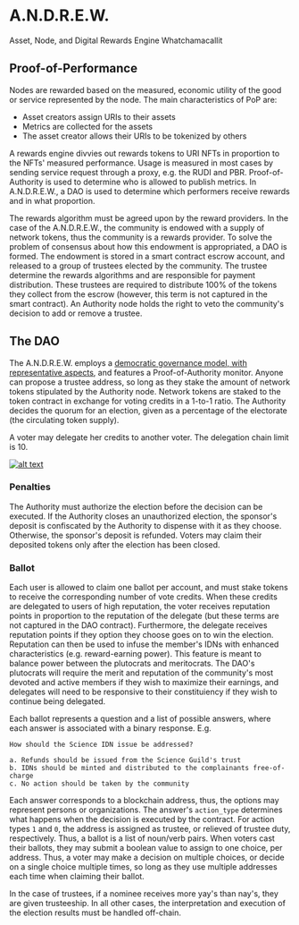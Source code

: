 # <a name="rn"/>A.N.D.R.E.W.
Asset, Node, and Digital Rewards Engine Whatchamacallit

## Proof-of-Performance 
Nodes are rewarded based on the measured, economic utility of the good or service represented by the node. The main characteristics of PoP are:
* Asset creators assign URIs to their assets
* Metrics are collected for the assets
* The asset creator allows their URIs to be tokenized by others

A rewards engine divvies out rewards tokens to URI NFTs in proportion to the NFTs' measured performance. Usage is measured in most cases by sending service request through a proxy, e.g. the RUDI and PBR. Proof-of-Authority is used to determine who is allowed to publish metrics. In A.N.D.R.E.W., a DAO is used to determine which performers receive rewards and in what proportion.

The rewards algorithm must be agreed upon by the reward providers. In the case of the A.N.D.R.E.W., the community is endowed with a supply of network tokens, thus the community is a rewards provider. To solve the problem of consensus about how this endowment is appropriated, a DAO is formed. The endowment is stored in a smart contract escrow account, and released to a group of trustees elected by the community. The trustee determine the rewards algorithms and are responsible for payment distribution. These trustees are required to distribute 100% of the tokens they collect from the escrow (however, this term is not captured in the smart contract). An Authority node holds the right to veto the community's decision to add or remove a trustee.

## The DAO

The A.N.D.R.E.W. employs a [democratic governance model, with representative aspects](https://medium.com/organizer-sandbox/liquid-democracy-true-democracy-for-the-21st-century-7c66f5e53b6f), and features a Proof-of-Authority monitor. Anyone can propose a trustee address, so long as they stake the amount of network tokens stipulated by the Authority node. Network tokens are staked to the token contract in exchange for voting credits in a 1-to-1 ratio. The Authority decides the quorum for an election, given as a percentage of the electorate (the circulating token supply).

A voter may delegate her credits to another voter. The delegation chain limit is 10.

[![alt text](https://docs.google.com/drawings/d/e/2PACX-1vTDVHeGDzBcW2gOgoj9BqclXmHudnYGF1FTRePd5GEziKtnDkxrA5A0EKfM7C0XQgPJc5e_Szx07UHD/pub?w=1670&h=1113)](https://docs.google.com/drawings/d/1cKvEFcbBnGS0QmyV0PVg0zDpJQcHCUpu_wcJwWojOqU/edit?usp=sharing)

### Penalties

The Authority must authorize the election before the decision can be executed. If the Authority closes an unauthorized election, the sponsor's deposit is confiscated by the Authority to dispense with it as they choose. Otherwise, the sponsor's deposit is refunded. Voters may claim their deposited tokens only after the election has been closed.

### Ballot

Each user is allowed to claim one ballot per account, and must stake tokens to receive the corresponding number of vote credits. When these credits are delegated to users of high reputation, the voter receives reputation points in proportion to the reputation of the delegate (but these terms are not captured in the DAO contract). Furthermore, the delegate receives reputation points if they option they choose goes on to win the election. Reputation can then be used to infuse the member's IDNs with enhanced characteristics (e.g. reward-earning power). This feature is meant to balance power between the plutocrats and meritocrats. The DAO's plutocrats will require the merit and reputation of the community's most devoted and active members if they wish to maximize their earnings, and delegates will need to be responsive to their constituiency if they wish to continue being delegated.

Each ballot represents a question and a list of possible answers, where each answer is associated with a binary response. E.g.

```
How should the Science IDN issue be addressed?

a. Refunds should be issued from the Science Guild's trust
b. IDNs should be minted and distributed to the complainants free-of-charge
c. No action should be taken by the community
```

Each answer corresponds to a blockchain address, thus, the options may represent persons or organizations. The answer's ```action_type``` determines what happens when the decision is executed by the contract. For action types ```1``` and ```0```, the address is assigned as trustee, or relieved of trustee duty, respectively. Thus, a ballot is a list of noun/verb pairs. When voters cast their ballots, they may submit a boolean value to assign to one choice, per address. Thus, a voter may make a decision on multiple choices, or decide on a single choice multiple times, so long as they use multiple addresses each time when claiming their ballot.

In the case of trustees, if a nominee receives more yay's than nay's, they are given trusteeship. In all other cases, the interpretation and execution of the election results must be handled off-chain.
